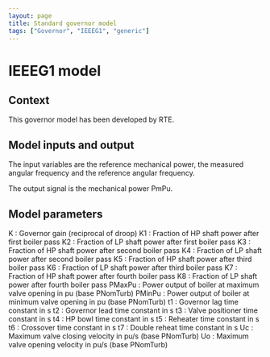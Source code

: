 ```yaml
---
layout: page
title: Standard governor model
tags: ["Governor", "IEEEG1", "generic"]
---
```

# IEEEG1 model

## Context

This governor model has been developed by RTE.

## Model inputs and output

The input variables are the reference mechanical power, the measured angular frequency and the reference angular frequency.

The output signal is the mechanical power PmPu.

## Model parameters

K : Governor gain (reciprocal of droop)
K1 : Fraction of HP shaft power after first boiler pass
K2 : Fraction of LP shaft power after first boiler pass
K3 : Fraction of HP shaft power after second boiler pass
K4 : Fraction of LP shaft power after second boiler pass
K5 : Fraction of HP shaft power after third boiler pass
K6 : Fraction of LP shaft power after third boiler pass
K7 : Fraction of HP shaft power after fourth boiler pass
K8 : Fraction of LP shaft power after fourth boiler pass
PMaxPu : Power output of boiler at maximum valve opening in pu (base PNomTurb)
PMinPu : Power output of boiler at minimum valve opening in pu (base PNomTurb)
t1 : Governor lag time constant in s
t2 : Governor lead time constant in s
t3 : Valve positioner time constant in s
t4 : HP bowl time constant in s
t5 : Reheater time constant in s
t6 : Crossover time constant in s
t7 : Double reheat time constant in s
Uc : Maximum valve closing velocity in pu/s (base PNomTurb)
Uo : Maximum valve opening velocity in pu/s (base PNomTurb)
